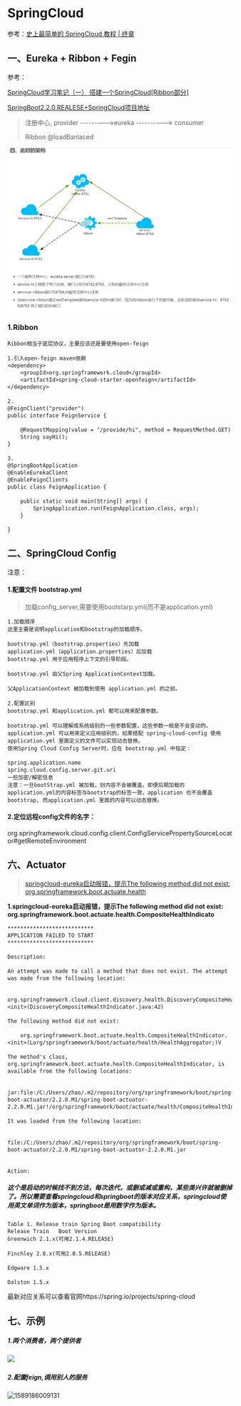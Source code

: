 # SpringCloud

参考：[史上最简单的 SpringCloud 教程 | 终章](https://blog.csdn.net/forezp/article/details/70148833)



## 一、Eureka + Ribbon + Fegin
参考：

[SpringCloud学习笔记（一） 搭建一个SpringCloud[Ribbon部分]](https://blog.csdn.net/q15150676766/article/details/80931187)

[SpringBoot2.2.0.REALESE+SpringCloud项目地址](https://github.com/chenjxJava/springcloud-learn/tree/master/ribbon)

> 注册中心,
> provider   --------->eureka     ----------> consumer
>
> Ribbon @loadBanlaced

![](https://github.com/chenjxJava/photos/blob/master/java/springcloud/eureka+ribbon_frame.png?raw=true)



### 1.Ribbon

```
Ribbon相当于底层协议，主要应该还是要使用open-feign

1.引入open-feign maven依赖
<dependency>
    <groupId>org.springframework.cloud</groupId>
    <artifactId>spring-cloud-starter-openfeign</artifactId>
</dependency>

2.
@FeignClient("provider")
public interface FeignService {

    @RequestMapping(value = "/provide/hi", method = RequestMethod.GET)
    String sayHi();
}

3.
@SpringBootApplication
@EnableEurekaClient
@EnableFeignClients
public class FeignApplication {

	public static void main(String[] args) {
		SpringApplication.run(FeignApplication.class, args);
	}

}
```



## 二、SpringCloud Config

注意：

#### 1.配置文件 bootstrap.yml

> 加载config_server,需要使用bootstarp.yml(而不是application.yml)

```
1.加载顺序
这里主要是说明application和bootstrap的加载顺序。

bootstrap.yml（bootstrap.properties）先加载
application.yml（application.properties）后加载
bootstrap.yml 用于应用程序上下文的引导阶段。

bootstrap.yml 由父Spring ApplicationContext加载。

父ApplicationContext 被加载到使用 application.yml 的之前。

2.配置区别
bootstrap.yml 和application.yml 都可以用来配置参数。

bootstrap.yml 可以理解成系统级别的一些参数配置，这些参数一般是不会变动的。
application.yml 可以用来定义应用级别的，如果搭配 spring-cloud-config 使用 application.yml 里面定义的文件可以实现动态替换。
使用Spring Cloud Config Server时，应在 bootstrap.yml 中指定：

spring.application.name
spring.cloud.config.server.git.uri
一些加密/解密信息   
注意：一旦bootStrap.yml 被加载，则内容不会被覆盖，即便后期加载的application.yml的内容标签与bootstrap的标签一致，application 也不会覆盖bootstrap, 而application.yml 里面的内容可以动态替换。
```



#### 2.定位远程config文件的名字：

org.springframework.cloud.config.client.ConfigServicePropertySourceLocator#getRemoteEnvironment 





## 六、Actuator
>[springcloud-eureka启动报错，提示The following method did not exist: org.springframework.boot.actuate.health](https://blog.csdn.net/cmqwan/article/details/89410114)

**1.springcloud-eureka启动报错，提示The following method did not exist: org.springframework.boot.actuate.health.CompositeHealthIndicato**

```
***************************
APPLICATION FAILED TO START
***************************

Description:

An attempt was made to call a method that does not exist. The attempt was made from the following location:

    org.springframework.cloud.client.discovery.health.DiscoveryCompositeHealthIndicator.<init>(DiscoveryCompositeHealthIndicator.java:42)

The following method did not exist:

    org.springframework.boot.actuate.health.CompositeHealthIndicator.<init>(Lorg/springframework/boot/actuate/health/HealthAggregator;)V

The method's class, org.springframework.boot.actuate.health.CompositeHealthIndicator, is available from the following locations:

    jar:file:/C:/Users/zhao/.m2/repository/org/springframework/boot/spring-boot-actuator/2.2.0.M1/spring-boot-actuator-2.2.0.M1.jar!/org/springframework/boot/actuate/health/CompositeHealthIndicator.class

It was loaded from the following location:

    file:/C:/Users/zhao/.m2/repository/org/springframework/boot/spring-boot-actuator/2.2.0.M1/spring-boot-actuator-2.2.0.M1.jar


Action:
```

#####  这个是启动的时候找不到方法，每次迭代，或删或减或重构，某些类兴许就被删掉了。所以需要查看springcloud和springboot的版本对应关系，springcloud使用英文单词作为版本，springboot是用数字作为版本。 

```
Table 1. Release train Spring Boot compatibility
Release Train	Boot Version
Greenwich 2.1.x(可用2.1.4.RELEASE)

Finchley 2.0.x(可用2.0.5.RELEASE)

Edgware 1.5.x

Dalston 1.5.x
```

 最新对应关系可以查看官网https://spring.io/projects/spring-cloud 



## 七、示例

##### 1.两个消费者，两个提供者

![](https://www.showdoc.cc/server/api/common/visitfile/sign/13baa80910b6e19a39a815160254465a?showdoc=.jpg)



##### 2.配置feign,调用别人的服务

![1589186009131](C:\Users\HP\AppData\Roaming\Typora\typora-user-images\1589186009131.png)